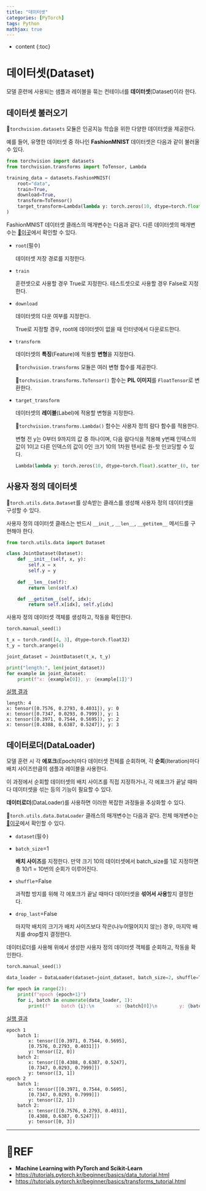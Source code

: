 ```yaml
---
title: "데이터셋"
categories: [PyTorch]
tags: Python
mathjax: true
---
```


* content
{:toc}
# 데이터셋(Dataset)

모델 훈련에 사용되는 샘플과 레이블을 묶는 컨테이너를 **데이터셋**(Dataset)이라 한다.

## 데이터셋 불러오기

🧶`torchvision.datasets` 모듈은 인공지능 학습을 위한 다양한 데이터셋을 제공한다.

예를 들어, 유명한 데이터셋 중 하나인 **FashionMNIST** 데이터셋은 다음과 같이 불러올 수 있다.

```python
from torchvision import datasets
from torchvision.transforms import ToTensor, Lambda

training_data = datasets.FashionMNIST(
    root="data",
    train=True,
    download=True,
    transform=ToTensor()
    target_transform=Lambda(lambda y: torch.zeros(10, dtype=torch.float).scatter_(0, torch.tensor(y), value=1))
)
```

FashionMNIST 데이터셋 클래스의 매개변수는 다음과 같다. 다른 데이터셋의 매개변수는 [📌이곳](https://pytorch.org/vision/stable/datasets.html)에서 확인할 수 있다.

-   `root`(필수)

    데이터셋 저장 경로를 지정한다.

-   `train`

    훈련셋으로 사용할 경우 True로 지정한다. 테스트셋으로 사용할 경우 False로 지정한다.

-   `download`

    데이터셋의 다운 여부를 지정한다.

    True로 지정할 경우, root에 데이터셋이 없을 때 인터넷에서 다운로드한다.

-   `transform`

    데이터셋의 **특징**(Feature)에 적용할 **변형**을 지정한다.

    🧶`torchvision.transforms` 모듈은 여러 변형 함수를 제공한다.

    🧶`torchvision.transforms.ToTensor()` 함수는 **PIL 이미지**를 `FloatTensor`로 변환한다.

-   `target_transform`

    데이터셋의 **레이블**(Label)에 적용할 변형을 지정한다.

    🧶`torchvision.transforms.Lambda()` 함수는 사용자 정의 람다 함수를 적용한다.

    변형 전 y는 0부터 9까지의 값 중 하나이며, 다음 람다식을 적용해 y번째 인덱스의 값이 1이고 다른 인덱스의 값이 0인 크기 10의 1차원 텐서로 원-핫 인코딩할 수 있다.

    ```python
    Lambda(lambda y: torch.zeros(10, dtype=torch.float).scatter_(0, torch.tensor(y), value=1))
    ```

## 사용자 정의 데이터셋

🧶`torch.utils.data.Dataset`를 상속받는 클래스를 생성해 사용자 정의 데이터셋을 구성할 수 있다.

사용자 정의 데이터셋 클래스는 반드시 `__init_`, `__len__`, `__getitem__` 메서드를 구현해야 한다.

```python
from torch.utils.data import Dataset

class JointDataset(Dataset):
    def __init__(self, x, y):
        self.x = x
        self.y = y
    
    def __len__(self):
        return len(self.x)

    def __getitem__(self, idx):
        return self.x[idx], self.y[idx]
```

사용자 정의 데이터셋 객체를 생성하고, 작동을 확인한다.

```python
torch.manual_seed(1)

t_x = torch.rand([4, 3], dtype=torch.float32)
t_y = torch.arange(4)

joint_dataset = JointDataset(t_x, t_y)

print("length:", len(joint_dataset))
for example in joint_dataset:
    print(f"x: {example[0]}, y: {example[1]}")
```

<u>실행 결과</u>

```
length: 4
x: tensor([0.7576, 0.2793, 0.4031]), y: 0
x: tensor([0.7347, 0.0293, 0.7999]), y: 1
x: tensor([0.3971, 0.7544, 0.5695]), y: 2
x: tensor([0.4388, 0.6387, 0.5247]), y: 3
```

## 데이터로더(DataLoader)

모델 훈련 시 각 **에포크**(Epoch)마다 데이터셋 전체를 순회하며, 각 **순회**(Iteration)마다 배치 사이즈만큼의 샘플과 레이블을 사용한다.

이 과정에서 순회할 데이터셋의 배치 사이즈를 직접 지정하거나, 각 에포크가 끝날 때마다 데이터셋을 섞는 등의 기능이 필요할 수 있다.

**데이터로더**(DataLoader)를 사용하면 이러한 복잡한 과정들을 추상화할 수 있다.

🧶`torch.utils.data.DataLoader` 클래스의 매개변수는 다음과 같다. 전체 매개변수는 [📌이곳](https://pytorch.org/docs/stable/data.html)에서 확인할 수 있다.

-   `dataset`(필수)

-   `batch_size`=1

    **배치 사이즈**를 지정한다. 만약 크기 10의 데이터셋에서 batch_size를 1로 지정하면 총 10/1 = 10번의 순회가 이루어진다.

- `shuffle`=False

    과적합 방지를 위해 각 에포크가 끝날 때마다 데이터셋을 **섞어서 사용**할지 결정한다.

- `drop_last`=False

    마지막 배치의 크기가 배치 사이즈보다 작은(나누어떨어지지 않는) 경우, 마지막 배치를 drop할지 결정한다.

데이터로더를 사용해 위에서 생성한 사용자 정의 데이터셋 객체를 순회하고, 작동을 확인한다.

```python
torch.manual_seed(1)

data_loader = DataLoader(dataset=joint_dataset, batch_size=2, shuffle=True)

for epoch in range(2):
    print(f"epoch {epoch+1}")
    for i, batch in enumerate(data_loader, 1):
        print(f"    batch {i}:\n        x: {batch[0]}\n        y: {batch[1]}")
```

<u>실행 결과</u>

```
epoch 1
    batch 1:
        x: tensor([[0.3971, 0.7544, 0.5695],
        [0.7576, 0.2793, 0.4031]])
        y: tensor([2, 0])
    batch 2:
        x: tensor([[0.4388, 0.6387, 0.5247],
        [0.7347, 0.0293, 0.7999]])
        y: tensor([3, 1])
epoch 2
    batch 1:
        x: tensor([[0.3971, 0.7544, 0.5695],
        [0.7347, 0.0293, 0.7999]])
        y: tensor([2, 1])
    batch 2:
        x: tensor([[0.7576, 0.2793, 0.4031],
        [0.4388, 0.6387, 0.5247]])
        y: tensor([0, 3])
```

---

# 📌REF

-   **Machine Learning with PyTorch and Scikit-Learn**
-   <https://tutorials.pytorch.kr/beginner/basics/data_tutorial.html>
-   <https://tutorials.pytorch.kr/beginner/basics/transforms_tutorial.html>

 
